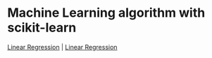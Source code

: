# Machine Learning algorithm with scikit-learn

[Linear Regression]()  | [Linear Regression](https://github.com/s90210jacklen/MachineLearning_Algorithm/blob/master/Regression/Linear_Regression.ipynb)
